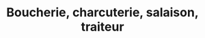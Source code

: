 ---
title: "Boucherie, charcuterie, salaison, traiteur"
url: /charquemont/boucherie-charcuterie-salaison-traiteur/
shop: boucherie
---